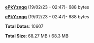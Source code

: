 [**ePkYznqq**](/data/ePkYznqq.txt) (19/02/23 - 02:47)- 688 bytes

[**ePkYznqq**](/data/ePkYznqq.txt) (19/02/23 - 02:47)- 688 bytes

**Total Datas**: 10607

**Total Size**: 68.27 MB / 68.3 MB